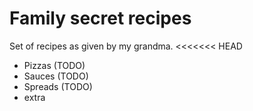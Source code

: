 # Family secret recipes

Set of recipes as given by my grandma.
<<<<<<< HEAD

* Pizzas (TODO)
* Sauces (TODO)
* Spreads (TODO)
* extra
